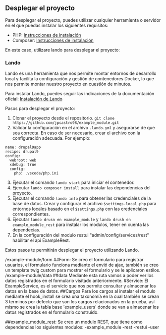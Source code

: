 ## Desplegar el proyecto

Para desplegar el proyecto, puedes utilizar cualquier herramienta o servidor en el que puedas instalar los siguientes requisitos:

- PHP: [Instrucciones de instalación](https://www.php.net/manual/en/install.php)
- Composer: [Instrucciones de instalación](https://getcomposer.org/doc/00-intro.md#installation-linux-unix-macos)

En este caso, utilizare lando para desplegar el proyecto:

### Lando

Lando es una herramienta que nos permite montar entornos de desarrollo local y facilita la configuración y gestión de contenedores Docker, lo que nos permite montar nuestro proyecto en cuestión de minutos.

Para instalar Lando, puedes seguir las indicaciones de la documentación oficial: [Instalación de Lando](https://docs.lando.dev/getting-started/installation.html)

Pasos para desplegar el proyecto:

1. Clonar el proyecto desde el repositorio.
`git clone https://github.com/jpcastro98/example_module.git`
3. Validar la configuración en el archivo `.lando.yml` y asegurarse de que sea correcta. En caso de ser necesario, crear el archivo con la configuración adecuada. Por ejemplo:
```
name: drupal9app
recipe: drupal9
config:
  webroot: web
  xdebug: true
  config:
    php: .vscode/php.ini

```

 
3. Ejecutar el comando `lando start` para iniciar el contenedor.
4. Ejecutar `lando composer install` para instalar las dependencias del proyecto.
5. Ejecutar el comando `lando info` para obtener las credenciales de la base de datos. Crear y configurar el archivo `$settings.local.php` para entornos locales basado en el `$settings.php` con las credenciales correspondientes.
6. Ejecutar `lando drusn en example_module` y `lando drush en example_module_rest` para instalar los modulos, tener en cuenta las dependecias.
8. En la configuración del modulo restui "admin/config/services/rest" habilitar el api ExampleRest. 

Estos pasos te permitirán desplegar el proyecto utilizando Lando. 

/example-module/form
##Form: 
Se creo el formulario para registrar usuarios, el formulario funciona mediante el envió de ajax, también se creo un template twig custom para mostrar el formulario y se le aplicaron estilos.
/example-module/data
##data 
Mediante esta ruta vamos a poder ver los datos registrados en el formulario visitado anteriormente.
#Service:
El ExampleService, es el servicio que nos permite consultar y almacenar los datos en la base de datos. 
##Cargos
 Para los cargos al instalar el modulo mediante el hook_install se crea una taxonomía en la cual también se crean 3 terminos por defecto que son los cargos relacionados en la prueba, 
 así mismo se crea la tabla base 'example_users' donde se van a almacenar los datos registrados en el formulario construido.

##example_module_rest:
  Se creo un modulo REST, que tiene como dependencias los siguientes modulos:
    -example_module
    -rest
    -restui
    -user



